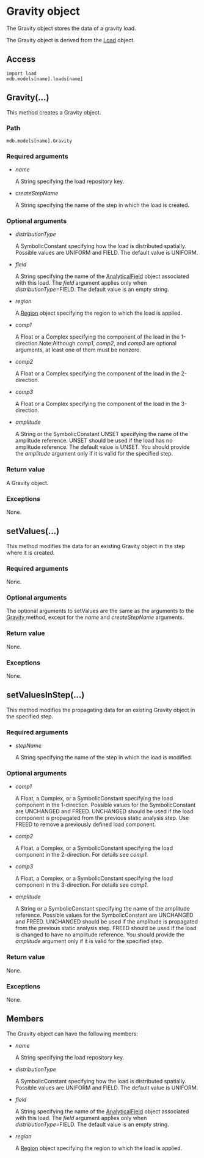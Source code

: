 # Gravity object

The Gravity object stores the data of a gravity load.

The Gravity object is derived from the [Load](https://help.3ds.com/2022/english/DSSIMULIA_Established/SIMACAEKERRefMap/simaker-c-loadpyc.htm?ContextScope=all) object.

## Access

```
import load
mdb.models[name].loads[name]
```

## Gravity(...)



This method creates a Gravity object.



### Path

```
mdb.models[name].Gravity
```

### Required arguments

- *name*

  A String specifying the load repository key.

- *createStepName*

  A String specifying the name of the step in which the load is created.

### Optional arguments

- *distributionType*

  A SymbolicConstant specifying how the load is distributed spatially. Possible values are UNIFORM and FIELD. The default value is UNIFORM.

- *field*

  A String specifying the name of the [AnalyticalField](https://help.3ds.com/2022/english/DSSIMULIA_Established/SIMACAEKERRefMap/simaker-c-analyticalfieldpyc.htm?ContextScope=all) object associated with this load. The *field* argument applies only when *distributionType*=FIELD. The default value is an empty string.

- *region*

  A [Region](https://help.3ds.com/2022/english/DSSIMULIA_Established/SIMACAEKERRefMap/simaker-c-regionpyc.htm?ContextScope=all) object specifying the region to which the load is applied.

- *comp1*

  A Float or a Complex specifying the component of the load in the 1-direction.Note:Although *comp1*, *comp2*, and *comp3* are optional arguments, at least one of them must be nonzero.

- *comp2*

  A Float or a Complex specifying the component of the load in the 2-direction.

- *comp3*

  A Float or a Complex specifying the component of the load in the 3-direction.

- *amplitude*

  A String or the SymbolicConstant UNSET specifying the name of the amplitude reference. UNSET should be used if the load has no amplitude reference. The default value is UNSET. You should provide the *amplitude* argument only if it is valid for the specified step.

### Return value

A Gravity object.

### Exceptions

None.



## setValues(...)



This method modifies the data for an existing Gravity object in the step where it is created.



### Required arguments

None.

### Optional arguments

The optional arguments to setValues are the same as the arguments to the [Gravity ](https://help.3ds.com/2022/english/DSSIMULIA_Established/SIMACAEKERRefMap/simaker-c-gravitypyc.htm?ContextScope=all#simaker-gravitygravitypyc)method, except for the *name* and *createStepName* arguments.

### Return value

None.

### Exceptions

None.



## setValuesInStep(...)



This method modifies the propagating data for an existing Gravity object in the specified step.



### Required arguments

- *stepName*

  A String specifying the name of the step in which the load is modified.

### Optional arguments

- *comp1*

  A Float, a Complex, or a SymbolicConstant specifying the load component in the 1-direction. Possible values for the SymbolicConstant are UNCHANGED and FREED. UNCHANGED should be used if the load component is propagated from the previous static analysis step. Use FREED to remove a previously defined load component.

- *comp2*

  A Float, a Complex, or a SymbolicConstant specifying the load component in the 2-direction. For details see *comp1*.

- *comp3*

  A Float, a Complex, or a SymbolicConstant specifying the load component in the 3-direction. For details see *comp1*.

- *amplitude*

  A String or a SymbolicConstant specifying the name of the amplitude reference. Possible values for the SymbolicConstant are UNCHANGED and FREED. UNCHANGED should be used if the amplitude is propagated from the previous static analysis step. FREED should be used if the load is changed to have no amplitude reference. You should provide the *amplitude* argument only if it is valid for the specified step.

### Return value

None.

### Exceptions

None.



## Members

The Gravity object can have the following members:

- *name*

  A String specifying the load repository key.

- *distributionType*

  A SymbolicConstant specifying how the load is distributed spatially. Possible values are UNIFORM and FIELD. The default value is UNIFORM.

- *field*

  A String specifying the name of the [AnalyticalField](https://help.3ds.com/2022/english/DSSIMULIA_Established/SIMACAEKERRefMap/simaker-c-analyticalfieldpyc.htm?ContextScope=all) object associated with this load. The *field* argument applies only when *distributionType*=FIELD. The default value is an empty string.

- *region*

  A [Region](https://help.3ds.com/2022/english/DSSIMULIA_Established/SIMACAEKERRefMap/simaker-c-regionpyc.htm?ContextScope=all) object specifying the region to which the load is applied.